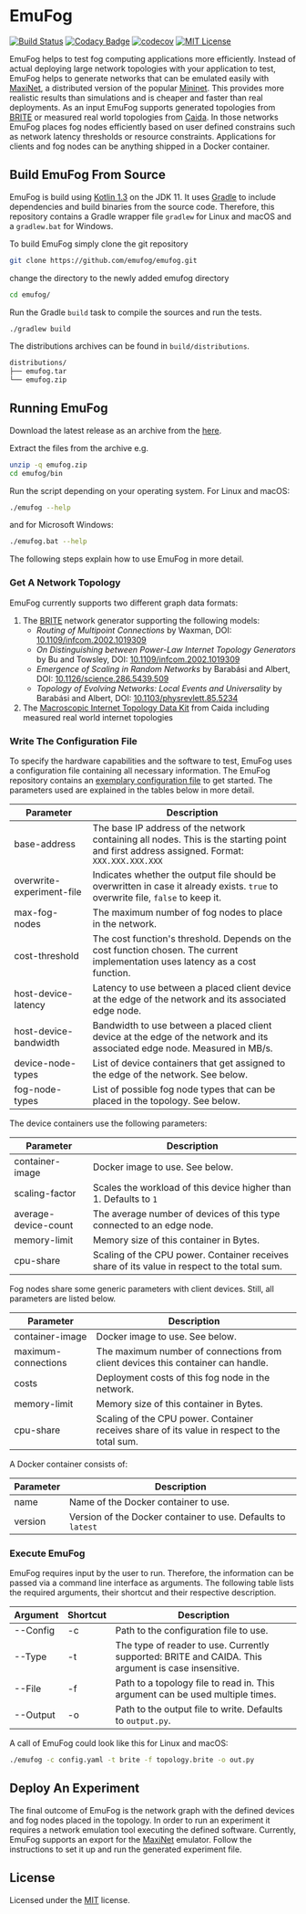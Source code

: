 # EmuFog

[![Build Status](https://travis-ci.org/emufog/emufog.svg?branch=master)](https://travis-ci.org/emufog/emufog)
[![Codacy Badge](https://api.codacy.com/project/badge/Grade/eb3e7eba854d4ebd9ce1afc2f29d5ea3)](https://www.codacy.com/manual/unly/emufog?utm_source=github.com&amp;utm_medium=referral&amp;utm_content=emufog/emufog&amp;utm_campaign=Badge_Grade)
[![codecov](https://codecov.io/gh/emufog/emufog/branch/master/graph/badge.svg)](https://codecov.io/gh/emufog/emufog)
[![MIT License](https://img.shields.io/badge/license-MIT-green "MIT License")](LICENSE)

EmuFog helps to test fog computing applications more efficiently.
Instead of actual deploying large network topologies with your application to test, EmuFog helps to generate networks that can be emulated easily with [MaxiNet](https://maxinet.github.io/), a distributed version of the popular [Mininet](https://mininet.org/).
This provides more realistic results than simulations and is cheaper and faster than real deployments.
As an input EmuFog supports generated topologies from [BRITE](https://www.cs.bu.edu/brite/) or measured real world topologies from [Caida](https://www.caida.org).
In those networks EmuFog places fog nodes efficiently based on user defined constrains such as network latency thresholds or resource constraints.
Applications for clients and fog nodes can be anything shipped in a Docker container.

## Build EmuFog From Source

EmuFog is build using [Kotlin 1.3](https://github.com/JetBrains/kotlin/releases/tag/v1.3.61) on the JDK 11.
It uses [Gradle](https://gradle.org/) to include dependencies and build binaries from the source code.
Therefore, this repository contains a Gradle wrapper file `gradlew` for Linux and macOS and a `gradlew.bat` for Windows.

To build EmuFog simply clone the git repository
```bash
git clone https://github.com/emufog/emufog.git
```
    
change the directory to the newly added emufog directory
```bash
cd emufog/
```
    
Run the Gradle `build` task to compile the sources and run the tests.
```bash
./gradlew build
```

The distributions archives can be found in `build/distributions`.
```bash
distributions/
├── emufog.tar
└── emufog.zip
```

## Running EmuFog

Download the latest release as an archive from the [here](https://github.com/emufog/emufog/releases).

Extract the files from the archive e.g.
```bash
unzip -q emufog.zip
cd emufog/bin
```

Run the script depending on your operating system.
For Linux and macOS:
```bash
./emufog --help
```

and for Microsoft Windows:
```bash
./emufog.bat --help
```

The following steps explain how to use EmuFog in more detail.

### Get A Network Topology

EmuFog currently supports two different graph data formats:
1. The [BRITE](https://www.cs.bu.edu/brite/) network generator supporting the following models:
    * *Routing of Multipoint Connections* by Waxman, DOI: [10.1109/infcom.2002.1019309](https://doi.org/10.1109%2F49.12889)
    * *On Distinguishing between Power-Law Internet Topology Generators* by Bu and Towsley, DOI: [10.1109/infcom.2002.1019309](https://doi.org/10.1109%2Finfcom.2002.1019309)
    * *Emergence of Scaling in Random Networks* by Barabási and Albert, DOI: [10.1126/science.286.5439.509](https://doi.org/10.1126%2Fscience.286.5439.509)
    * *Topology of Evolving Networks: Local Events and Universality* by Barabási and Albert, DOI: [10.1103/physrevlett.85.5234](https://doi.org/10.1103%2Fphysrevlett.85.5234)
2. The [Macroscopic Internet Topology Data Kit](https://www.caida.org/data/internet-topology-data-kit/) from Caida including measured real world internet topologies

### Write The Configuration File

To specify the hardware capabilities and the software to test, EmuFog uses a configuration file containing all necessary information.
The EmuFog repository contains an [exemplary configuration file](src/dist/example-config.yaml) to get started.
The parameters used are explained in the tables below in more detail.

| Parameter | Description |
|----------|------|
| base-address | The base IP address of the network containing all nodes. This is the starting point and first address assigned. Format: `XXX.XXX.XXX.XXX` |
| overwrite-experiment-file | Indicates whether the output file should be overwritten in case it already exists. `true` to overwrite file, `false` to keep it. |
| max-fog-nodes | The maximum number of fog nodes to place in the network. |
| cost-threshold | The cost function's threshold. Depends on the cost function chosen. The current implementation uses latency as a cost function. |
| host-device-latency | Latency to use between a placed client device at the edge of the network and its associated edge node. |
| host-device-bandwidth | Bandwidth to use between a placed client device at the edge of the network and its associated edge node. Measured in MB/s. |
| device-node-types | List of device containers that get assigned to the edge of the network. See below. |
| fog-node-types | List of possible fog node types that can be placed in the topology. See below. |

The device containers use the following parameters:

| Parameter | Description |
|----------|------|
| container-image | Docker image to use. See below. |
| scaling-factor | Scales the workload of this device higher than 1. Defaults to `1` |
| average-device-count | The average number of devices of this type connected to an edge node. |
| memory-limit | Memory size of this container in Bytes. |
| cpu-share | Scaling of the CPU power. Container receives share of its value in respect to the total sum. |

Fog nodes share some generic parameters with client devices. Still, all parameters are listed below.

| Parameter | Description |
|----------|------|
| container-image | Docker image to use. See below. |
| maximum-connections | The maximum number of connections from client devices this container can handle. |
| costs | Deployment costs of this fog node in the network. |
| memory-limit | Memory size of this container in Bytes. |
| cpu-share | Scaling of the CPU power. Container receives share of its value in respect to the total sum. |

A Docker container consists of:

| Parameter | Description |
|----------|------|
| name | Name of the Docker container to use. |
| version | Version of the Docker container to use. Defaults to `latest` |

### Execute EmuFog

EmuFog requires input by the user to run.
Therefore, the information can be passed via a command line interface as arguments.
The following table lists the required arguments, their shortcut and their respective description.

| Argument | Shortcut | Description |
|----------|-------------|------|
| --Config | -c | Path to the configuration file to use. |
| --Type | -t | The type of reader to use. Currently supported: BRITE and CAIDA. This argument is case insensitive. |
| --File | -f | Path to a topology file to read in. This argument can be used multiple times. |
| --Output | -o | Path to the output file to write. Defaults to `output.py`. |

A call of EmuFog could look like this for Linux and macOS:
```bash
./emufog -c config.yaml -t brite -f topology.brite -o out.py
```

## Deploy An Experiment

The final outcome of EmuFog is the network graph with the defined devices and fog nodes placed in the topology.
In order to run an experiment it requires a network emulation tool executing the defined software.
Currently, EmuFog supports an export for the [MaxiNet](https://maxinet.github.io/) emulator.
Follow the instructions to set it up and run the generated experiment file.

## License

Licensed under the [MIT](LICENSE) license.